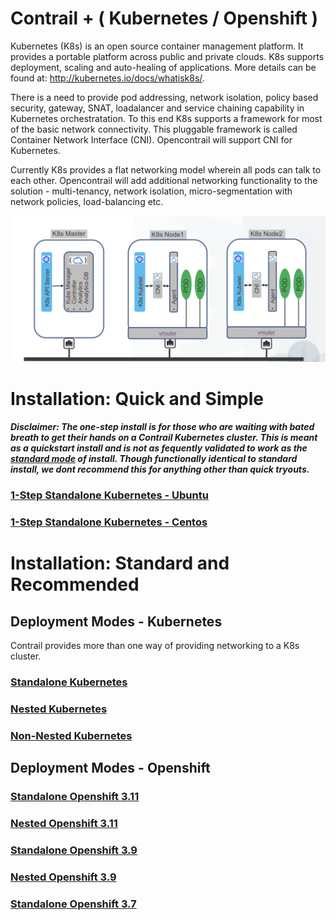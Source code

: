 # Contrail + ( Kubernetes / Openshift )

Kubernetes (K8s) is an open source container management platform. It provides a portable platform across public and private clouds. K8s supports deployment, scaling and auto-healing of applications. More details can be found at: http://kubernetes.io/docs/whatisk8s/. 

There is a need to provide pod addressing, network isolation, policy based security, gateway, SNAT, loadalancer and service chaining capability in Kubernetes orchestratation. To this end K8s supports a framework for most of the basic network connectivity. This pluggable framework is called Container Network Interface (CNI). Opencontrail will support CNI for Kubernetes.

Currently K8s provides a flat networking model wherein all pods can talk to each other. Opencontrail will add additional networking functionality to the solution - multi-tenancy, network isolation, micro-segmentation with network policies, load-balancing etc. 

![Contrail Solution](images/standalone-kubernetes.png)

# Installation: Quick and Simple

***Disclaimer: 
The one-step install is for those who are waiting with bated breath to get their hands on a Contrail
Kubernetes cluster. This is meant as a quickstart install and is not as fequently validated to work
as the [standard mode](https://github.com/Juniper/contrail-kubernetes-docs/blob/master/README.md#installation-standard-and-recommended) of install. Though functionally identical to standard install, we dont recommend
this for anything other than quick tryouts.***

### [1-Step Standalone Kubernetes - Ubuntu](install/kubernetes/standalone-kubernetes-ubuntu.md)
### [1-Step Standalone Kubernetes - Centos](/install/kubernetes/standalone-kubernetes-centos.md)

# Installation: Standard and Recommended

## Deployment Modes - Kubernetes

Contrail provides more than one way of providing networking to a K8s cluster.

### [Standalone Kubernetes](install/kubernetes/standalone-kubernete-ansible.md)
### [Nested Kubernetes](install/kubernetes/nested-kubernetes.md)
### [Non-Nested Kubernetes](install/kubernetes/non-nested-kubernetes.md)

## Deployment Modes - Openshift

### [Standalone Openshift 3.11](install/openshift/3.11/standalone-openshift.md)
### [Nested Openshift 3.11](install/openshift/3.9/nested-mode-openshift-3.11.md)
### [Standalone Openshift 3.9](install/openshift/3.9/standalone-openshift.md)
### [Nested Openshift 3.9](install/openshift/3.9/nested-mode-openshift.md)
### [Standalone Openshift 3.7](install/openshift/3.7/standalone-openshift.md)
